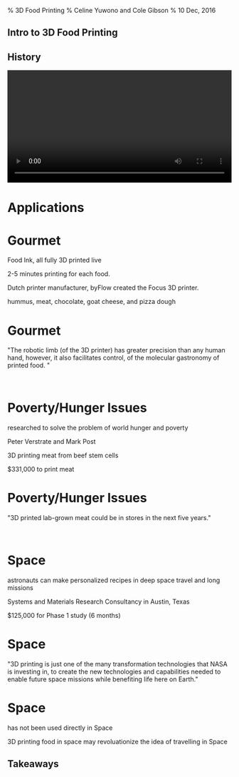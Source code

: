 % 3D Food Printing
% Celine Yuwono and Cole Gibson
% 10 Dec, 2016

<section>
<h1>Intro to 3D Food Printing</h1>
</section>

<section data-audio-src="audio/History1.ogg">
<h1>History</h1>
<aside class="Although 3D Printing has been in development since the late 1980s,
3D food printing is a relatively new arrival on the scene.">
</section>

<section data-audio-src="audio/History2.ogg" data-background="http://static1.squarespace.com/static/563ff51ae4b07bcd9d94b307/t/570c2a078a65e290dc6740dc/1480381550154/?format=1500w"> 
<aside class="In 2013 The Sugar Lab">
</section>

<section data-audio-src="audio/History3.ogg" data-background="http://cdn.archinect.net/images/1200x/2m/2mn99y2e05obcjnz.jpg">
<aside class="began to produce 3D printed sugar sculptures">
</section>

 <section data-audio-src="audio/History4.ogg" data-background="https://images.britcdn.com/wp-content/uploads/2014/01/9-Chefjet.jpg">
 <aside class="and in 2014 3D Systems who had purchased the company released the
 first  kitchen-ready 3D food printers.">
 </section>
 
 <section data-audio-src="audio/History5.ogg" data-background="http://assets.inhabitat.com/wp-content/blogs.dir/1/files/2013/12/Natural-Machines-Foodini-Pizza-537x359.jpg">
 <aside class="While many of the 3D printers focus on 
 sweets  and candy printing there is a growing field for real and actual food 
 using fresh ingredients.">
 </section>

<section data-audio-src="audio/History6.ogg">
   <video data-audio-controls src="./video/NaturalMachinesPizzaTrailer.mp4#t=10,30" type="video/mp4" width="100%" />
  </video>
  <aside class="In 2014 Natural Machines introduced the world to Foodini. Foodini 
was designed to be used in home and professional kitchens where users supplied 
fresh ingredients instead of food capsules. While currently the ingredients need
to be in a puree form and have to be cooked separately, this was a large step in
an interesting direction.">
</section>

# Applications

# Gourmet
<section>
<aside class="3D printing have been newly used for inventing beautiful yet expensive gourmet food.
A 3D printing restaurant called Food Ink serves a two hundred and fifty-pound-nine course meal in London, 
England - all fully 3D printed live in front of the customers.">
<p data-audio-src="audio/liveinfront.ogg" data-background="#56A0D3" class= "fragment">Food Ink, all fully 3D printed live<p>
<!--Next -->
<aside class="3D printing each food currently takes two 
to five minutes. Other restaurants that produces 3D printed food includes 3D Samba, a restaurant made by 
a Spanish Michelin-star winning chef, Mateo Blanch.">
<p data-audio-src="audio/mateoblanch.ogg" data-background="#56A0D3" class= "fragment">2-5 minutes printing for each food.<p>
<!--Next -->
<aside class="The 3D printer that is commonly used in gourmet food 
printing is made by a Dutch printer manufacturer, byFlow. ByFlow created a portable 3D printer, called the 
Focus 3D printer. The Focus 3D printer can only process paste-like materials, like clay, ceramic, and silicon.">
<p data-audio-src="audio/andsilicon.ogg" data-background="#56A0D3" class= "fragment">Dutch printer manufacturer, byFlow created the Focus 3D printer.<p>
<!--Next -->
<aside class="Food materials that can be printed includes hummus, meat, chocolate, goat cheese, and pizza dough. 
The Focus 3D printer has been demonstrated in 3D Printshows in cities such as Paris, Rome, Singapore, Dubai,
and Las Vegas, drawing attention from molecular gastronomers all over the world.">
<p data-audio-src="audio/allovertheworld.ogg" data-background="#56A0D3" class= "fragment">hummus, meat, chocolate, goat cheese, and pizza dough</p>
</section>

# Gourmet
<section>
<aside class="It is quoted: “The robotic limb (of the 3D printer) has greater precision than any human hand, 
however, it also facilitates control of the molecular gastronomy of printed food.” With the continuous creation 
of intricately created food, the innovative act of 3D printing food may be the next fashionable gourmet experience, 
as more restaurants are keeping an eye on the new technology."> 
<!--Quote -->
<p data-audio-src="audio/onthenewtechnology.ogg" data-background="#56A0D3" class="fragment">"The robotic limb (of the 3D printer) 
has greater precision than any human hand, however, it also facilitates control, of the molecular gastronomy of printed food. "</p><br/>
<!--End Quote -->
</section>

# Poverty/Hunger Issues
<section>
<aside class="3D Food Printing has been researched to solve the problem of world hunger and poverty.">
<p data-audio-src="audio/Takeaways.ogg" data-background="#56A0D3" class="fragment">researched to solve the problem of world hunger and poverty</p>
<!--Next -->
<aside class="This is done by Food Technician Peter Verstrate and Maastricht University professor Mark Post. 
They have been researching on 3D printing beef meat starting from 2013.">
<p data-audio-src="audio/Takeaways.ogg" data-background="#56A0D3" class="fragment">Peter Verstrate and Mark Post</p>
<!--Next -->
<aside class="The process involves 3D printing meat grown from beef stem cells. The initial prototype of a 3D printed meat was successful 
and tasted remotely similar to real meat.">
<p data-audio-src="audio/Takeaways.ogg" data-background="#56A0D3" class= "fragment">3D printing meat from beef stem cells</p>
<!--Next -->
<aside class="Despite this, it costs $331,000 to do 3D print meat. If 3D food printing costs are higher that of a commodity’s, 
solving world hunger and poverty is still impossible. A benefit of 3D printing meat is that it will reduce environmental threats 
due to excessive farming and slaughtering. The researched has grown since 2013, hiring 25 new, qualified researchers in order to enable a 
mass-produced, yet equally delicious 3D printed meat. 3D printing meat and food can be the culture in a more distant future, 
starting with the research of solving world hunger and poverty, as long as development of 3D food printers can 
drastically reduce costs of 3D printing food.">
<p data-audio-src="audio/Takeaways.ogg" data-background="#56A0D3" class= "fragment">$331,000 to print meat</p>

</section>

# Poverty/Hunger Issues
<section>
<aside class="Researchers quoted: “3D printed lab-grown meat could be in stores in the next five years.”">
<!--Quote -->
<p data-audio-src="audio/Takeaways.ogg" data-background="#56A0D3" class="fragment">"3D printed lab-grown meat could be in stores in the next five years."</p><br/>
<!--End Quote -->
</section>

# Space
<section>
<aside class="3D Food Printing has been researched for use in Space as well. 
The aim of the research is so astronauts can make personalized recipes and prepare 
food for themselves in Space, especially deep space travel and long missions. 
This will allow astronauts to eat healthier, to their tastes, and more variety."> 
<p data-audio-src="audio/Takeaways.ogg" data-background="#56A0D3" class= "fragment">astronauts can make personalized recipes in deep space travel and long missions</p>
<!--Next -->
<aside class="NASA has funded a small, research business called “Systems and Materials Research Consultancy” 
in Austin, Texas, to specifically study how to 3D print food in Space."> 
<p data-audio-src="audio/Takeaways.ogg" data-background="#56A0D3" class= "fragment">Systems and Materials Research Consultancy in Austin, Texas</p>
<!--Next -->
<aside clas="The initial endowment for this Phase 1 study was $125,000 for six months.">
<p data-audio-src="audio/Takeaways.ogg" data-background="#56A0D3" class= "fragment">$125,000 for Phase 1 study (6 months)</p>
</section>

# Space
<section>
<aside class="This was quoted from NASA’s website: “3D printing is just one of the many transformation 
technologies that NASA is investing in, to create the new knowledge and capabilities needed to enable 
future space missions while benefiting life here on Earth.”">
<!--Quote -->
<p class="fragment">"3D printing is just one of the many transformation technologies 
that NASA is investing in, to create the new technologies and capabilities needed to enable future space missions 
while benefiting life here on Earth." </p>
<!--End Quote -->
</section>

# Space
<section>
<aside class="Although the prototype of this 3D printer is done, it has not been used directly in Space."> 
<p class= "fragment">has not been used directly in Space</p>
<!--Next -->
<aside class="Research on the best food to make like frozen food or hot foods, are still being conducted. 
In the future, 3D printing food in space may revolutionize the idea of travelling in Space.">
<p class= "fragment">3D printing food in space may revoluationize the idea of travelling in Space</p>
</section>

<section data-audio-src="audio/Takeaways1.ogg">
<h1>Takeaways</h1>
<aside class="As you can see 3d food printing can have a wide range of uses.">
</section>

<section data-audio-src="audio/Takeaways2.ogg" data-background="http://www.3ders.org/images2014/3d-systems-3d-food-printing-partnership-with-the-culinary-institute-of-america-5.jpg">
<aside class="From artistic designs,"></section>

<section data-audio-src="audio/Takeaways3.ogg" data-background="https://158fc6497e5a64559e1f-d14ef12e680aa00597bdffb57368cf92.ssl.cf2.rackcdn.com/migration/blog/wp-content/uploads/2013/06/meal_worms_3d1.jpg">
<aside class="world saving possibilities,"></section>

<section data-audio-src="audio/Takeaways4.ogg" data-background="http://www.universetoday.com/wp-content/uploads/2013/05/3DPrinting2-580x385.jpg">
<aside class="and easier food storage for travel both on Earth and in space, 
3d food printing truly is an exciting area of research."> </section>

<section data-audio-src="audio/Takeaways5.ogg" data-background="http://mythcreants.com/wp-content/uploads/2015/06/food-replicator.jpg">
<aside class="Who knows, one day we may have technologies similar to the replicator from Star 
Trek to make any type of food instantly."></section>